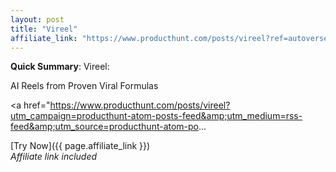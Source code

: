 ```yaml
---
layout: post
title: "Vireel"
affiliate_link: "https://www.producthunt.com/posts/vireel?ref=autoverse&utm_source=autoverse"
---
```


**Quick Summary**: Vireel: <p>
            AI Reels from Proven Viral Formulas
          </p>
          <p>
            <a href="https://www.producthunt.com/posts/vireel?utm_campaign=producthunt-atom-posts-feed&amp;utm_medium=rss-feed&amp;utm_source=producthunt-atom-po...

[Try Now]({{ page.affiliate_link }})  
*Affiliate link included*
